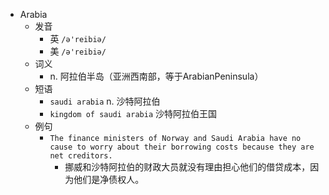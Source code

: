 - Arabia
  - 发音
    - 英 `/ə'reibiə/`
    - 美 `/ə'reibiə/`
  - 词义
    - n. 阿拉伯半岛（亚洲西南部，等于ArabianPeninsula）
  - 短语
    - `saudi arabia` n. 沙特阿拉伯 
    - `kingdom of saudi arabia` 沙特阿拉伯王国 
  - 例句
    - `The finance ministers of Norway and Saudi Arabia have no cause to worry about their borrowing costs because they are net creditors.`
      - 挪威和沙特阿拉伯的财政大员就没有理由担心他们的借贷成本，因为他们是净债权人。

